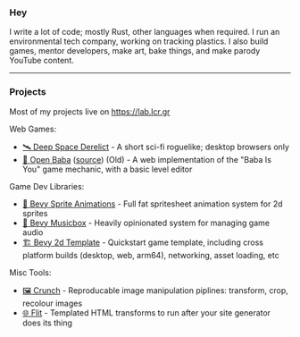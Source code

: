 ### Hey

I write a lot of code; mostly Rust, other languages when required. I run an environmental tech company, working on tracking plastics. I also build games, mentor developers, make art, bake things, and make parody YouTube content.

---

### Projects

Most of my projects live on https://lab.lcr.gr

Web Games:
- [🛰️ Deep Space Derelict](https://microhacks.lcr.app/deep-space-derelict) - A short sci-fi roguelike; desktop browsers only
- [🐑 Open Baba](https://louis.lcr.app/open-baba/) ([source](https://lab.lcr.gr/louis/open-baba)) (Old) - A web implementation of the "Baba Is You" game mechanic, with a basic level editor

Game Dev Libraries:
- [🕺 Bevy Sprite Animations](https://lab.lcr.gr/microhacks/micro-banimate) - Full fat spritesheet animation system for 2d sprites
- [🎵 Bevy Musicbox](https://lab.lcr.gr/microhacks/micro-bevy-musicbox) - Heavily opinionated system for managing game audio
- [🏗️ Bevy 2d Template](https://lab.lcr.gr/microhacks/bevy-2d-template) - Quickstart game template, including cross platform builds (desktop, web, arm64), networking, asset loading, etc

Misc Tools:
- [🖼️ Crunch](https://lab.lcr.gr/microhacks/crunch) - Reproducable image manipulation piplines: transform, crop, recolour images
- [🌐 Flit](https://lab.lcr.gr/microhacks/flit) - Templated HTML transforms to run after your site generator does its thing
